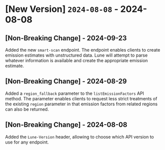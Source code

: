 # [New Version] `2024-08-08` - 2024-08-08

## [Non-Breaking Change] - 2024-09-23
Added the new `smart-scan` endpoint. The endpoint enables clients to create emission estimates
with unstructured data. Lune will attempt to parse whatever information is available and create
the appropriate emission estimate.

## [Non-Breaking Change] - 2024-08-29
Added a `region_fallback` parameter to the `listEmissionFactors` API method. The parameter
enables clients to request less strict treatments of the existing `region` parameter in that
emission factors from related regions can also be returned.

## [Non-Breaking Change] - 2024-08-08
Added the `Lune-Version` header, allowing to choose which API version to use for any endpoint.
